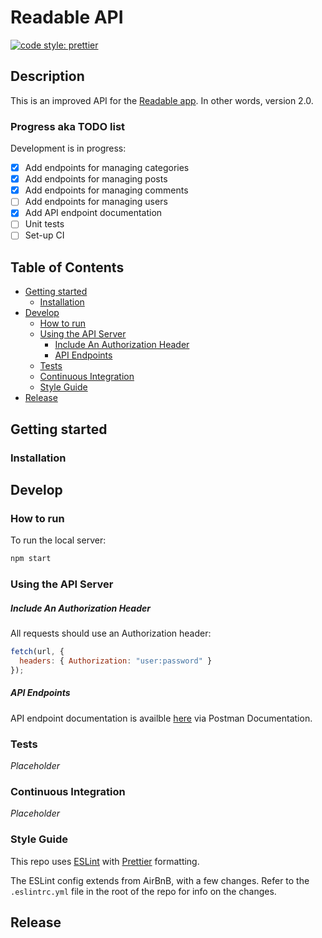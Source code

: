 # Readable API

[![code style: prettier](https://img.shields.io/badge/code_style-prettier-ff69b4.svg)](https://github.com/prettier/prettier)

## Description

This is an improved API for the [Readable app](https://github.com/cubiio/readable). In other words, version 2.0.

### Progress aka TODO list

Development is in progress:

* [x] Add endpoints for managing categories
* [x] Add endpoints for managing posts
* [x] Add endpoints for managing comments
* [ ] Add endpoints for managing users
* [x] Add API endpoint documentation
* [ ] Unit tests
* [ ] Set-up CI

## Table of Contents

* [Getting started](#getting-started)
  * [Installation](#installation)
* [Develop](#develop)
  * [How to run](#how-to-run)
  * [Using the API Server](#using-the-api-server)
    * [Include An Authorization Header](#include-an-authorization-header)
    * [API Endpoints](#api-endpoints)
  * [Tests](#tests)
  * [Continuous Integration](#continuous-integration)
  * [Style Guide](#style-guide)
* [Release](#release)

## Getting started

### Installation

## Develop

### How to run

To run the local server:

```sh
npm start
```

### Using the API Server

##### Include An Authorization Header

All requests should use an Authorization header:

```js
fetch(url, {
  headers: { Authorization: "user:password" }
});
```

##### API Endpoints

API endpoint documentation is availble [here](https://documenter.getpostman.com/view/3266599/readable-api-v20/RVnZfHXN) via Postman Documentation.

### Tests

_Placeholder_

### Continuous Integration

_Placeholder_

### Style Guide

This repo uses [ESLint](https://eslint.org/) with [Prettier](https://github.com/prettier/prettier) formatting.

The ESLint config extends from AirBnB, with a few changes. Refer to the `.eslintrc.yml` file in the root of the repo for info on the changes.

## Release
